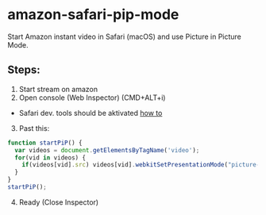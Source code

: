 # amazon-safari-pip-mode
Start Amazon instant video in Safari (macOS) and use Picture in Picture Mode.

## Steps:
1. Start stream on amazon
2. Open console (Web Inspector) (CMD+ALT+i)
  * Safari dev. tools should be aktivated [how to](https://developer.apple.com/library/content/documentation/AppleApplications/Conceptual/Safari_Developer_Guide/GettingStarted/GettingStarted.html)
3. Past this:
``` javascript
function startPiP() { 
  var videos = document.getElementsByTagName('video'); 
  for(vid in videos) { 
    if(videos[vid].src) videos[vid].webkitSetPresentationMode("picture-in-picture"); 
  } 
}
startPiP();
```
4. Ready (Close Inspector)
